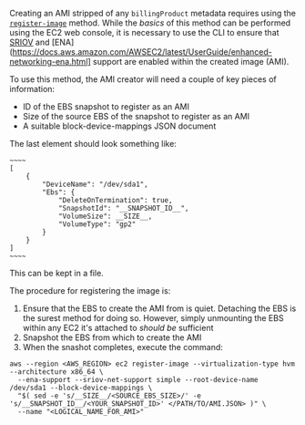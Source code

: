 Creating an AMI stripped of any `billingProduct` metadata requires using the [`register-image`](https://docs.aws.amazon.com/cli/latest/reference/ec2/register-image.html) method. While the _basics_ of this method can be performed using the EC2 web console, it is necessary to use the CLI to ensure that [SRIOV](https://docs.aws.amazon.com/AWSEC2/latest/UserGuide/sriov-networking.html) and [ENA](https://docs.aws.amazon.com/AWSEC2/latest/UserGuide/enhanced-networking-ena.html] support are enabled within the created image (AMI).

To use this method, the AMI creator will need a couple of key pieces of information:
- ID of the EBS snapshot to register as an AMI
- Size of the source EBS of the snapshot to register as an AMI
- A suitable block-device-mappings JSON document

The last element should look something like:

    ~~~~
    [
        {
            "DeviceName": "/dev/sda1",
            "Ebs": {
                "DeleteOnTermination": true,
                "SnapshotId": "__SNAPSHOT_ID__",
                "VolumeSize": __SIZE__,
                "VolumeType": "gp2"
            }
        }
    ]
    ~~~~

This can be kept in a file.

The procedure for registering the image is:

1. Ensure that the EBS to create the AMI from is quiet. Detaching the EBS is the surest method for doing so. However, simply unmounting the EBS within any EC2 it's attached to _should be_ sufficient
2. Snapshot the EBS from which to create the AMI
3. When the snashot completes, execute the command:

~~~~
aws --region <AWS_REGION> ec2 register-image --virtualization-type hvm --architecture x86_64 \
  --ena-support --sriov-net-support simple --root-device-name /dev/sda1 --block-device-mappings \
  "$( sed -e 's/__SIZE__/<SOURCE_EBS_SIZE>/' -e 's/__SNAPSHOT_ID__/<YOUR_SNAPSHOT_ID>' </PATH/TO/AMI.JSON> )" \
  --name "<LOGICAL_NAME_FOR_AMI>"
~~~~
